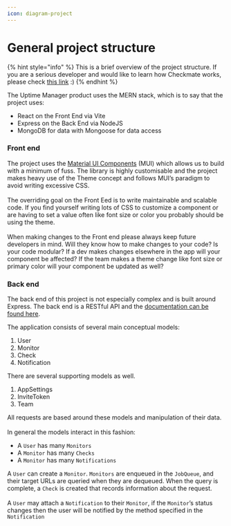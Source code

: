 ```yaml
---
icon: diagram-project
---
```


# General project structure

{% hint style="info" %}
This is a brief overview of the project structure. If you are a serious developer and would like to learn how Checkmate works, please check [this link](https://deepwiki.com/bluewave-labs/checkmate) :)
{% endhint %}

The Uptime Manager product uses the MERN stack, which is to say that the project uses:

* React on the Front End via Vite
* Express on the Back End via NodeJS
* MongoDB for data with Mongoose for data access

### Front end

The project uses the [Material UI Components](https://mui.com/material-ui/all-components/) (MUI) which allows us to build with a minimum of fuss.  The library is highly customisable and the project makes heavy use of the Theme concept and follows MUI’s paradigm to avoid writing excessive CSS.\
\
The overriding goal on the Front Eed is to write maintainable and scalable code.  If you find yourself writing lots of CSS to customize a component or are having to set a value often like font size or color you probably should be using the theme.\
\
When making changes to the Front end please always keep future developers in mind.  Will they know how to make changes to your code?  Is your code modular?  If a dev makes changes elsewhere in the app will your component be affected?  If the team makes a theme change like font size or primary color will your component be updated as well?&#x20;

### Back end

The back end of this project is not especially complex and is built around Express.  The back end is a RESTful API and the [documentation can be found here](https://uptime-demo.bluewavelabs.ca/api-docs).

The application consists of several main conceptual models:

1. User
2. Monitor
3. Check
4. Notification

There are several supporting models as well.

1. AppSettings
2. InviteToken
3. Team

All requests are based around these models and manipulation of their data.\
\
In general the models interact in this fashion:

* A `User` has many `Monitors`
* A `Monitor` has many `Checks`
* A `Monitor` has many `Notifications`

A `User` can create a `Monitor`.  `Monitors` are enqueued in the `JobQueue`, and their target URLs are queried when they are dequeued.  When the query is complete, a `Check` is created that records information about the request.\
\
A `User` may attach a `Notification` to their `Monitor`, if the `Monitor`’s status changes then the user will be notified by the method specified in the `Notification`
